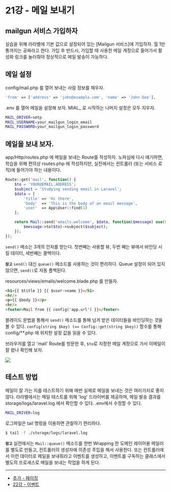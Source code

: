 # 21강 - 메일 보내기

## mailgun 서비스 가입하자

실습을 위해 라라벨에 기본 값으로 설정되어 있는 [Mailgun 서비스]에 가입하자. 월 1만통까지는 공짜라고 한다. 가입 후 반드시, 가입할 때 사용한 메일 계정으로 들어가서 활성화 링크를 눌러줘야 정상적으로 메일 발송이 가능하다. 

## 메일 설정

config/mail.php 를 열어 보내는 사람 정보를 채우자.

```php
'from' => ['address' => 'john@example.com', 'name' => 'John Doe'],
```

.env 를 열어 메일을 설정해 보자. MIAL_ 로 시작하는 나머지 설정은 모두 지우자.

```bash
MAIL_DRIVER=smtp
MAIL_USERNAME=your_mailgun_login_email
MAIL_PASSWORD=your_mailgun_login_password
```

## 메일을 보내 보자.

app/Http/routes.php 에 메일을 보내는 Route를 작성하자. 노파심에 다시 얘기하면, 학습을 위해 편의상 routes.php 에 작성하지만, 실전에서는 컨트롤러 (또는 서비스 로직)에 들어가야 하는 내용이다.

```php
Route::get('mail', function() {
    $to = 'YOUR@EMAIL.ADDRESS';
    $subject = 'Studying sending email in Laravel';
    $data = [
        'title' => 'Hi there',
        'body'  => 'This is the body of an email message',
        'user'  => App\User::find(1)
    ];

    return Mail::send('emails.welcome', $data, function($message) use($to, $subject) {
        $message->to($to)->subject($subject);
    });
});
```

`send()` 메소는 3개의 인자를 받는다. 첫번째는 사용할 뷰, 두번 째는 뷰에서 바인딩 시킬 데이터, 세번째는 콜백이다.

**`참고`** `send()` 대신 `queue()` 메소드를 사용하는 것이 편리하다. Queue 설정이 되어 있지 않으면, `send()`로 자동 폴백된다.

resources/views/emails/welcome.blade.php 를 만들자.

```html
<h1>{{ $title }} {{ $user->name }}</h1>
<hr/>
<p>{{ $body }}</p>
<hr/>
<footer>Mail from {{ config('app.url') }}</footer>
```

블레이드 문법을 통해서 `send()` 메소드를 통해 넘겨 받은 데이터들을 바인딩하는 것을 볼 수 있다. `config(string $key) (== Config::get(string $key))` 함수를 통해 config/**.php 에 위치한 설정 값을 읽을 수 있다.

브라우저를 열고 'mail' Route를 방문한 후, `$to`로 지정한 메일 계정으로 가서 이메일이 잘 왔나 확인해 보자.

![](https://raw.githubusercontent.com/appkr/l5essential/master/docs/21-mail-img-01.png)
 
## 테스트 방법

메일이 잘 가는 지를 테스트하기 위해 매번 실제로 메일을 보내는 것은 여러가지로 좋지 않다. 라라벨에서는 메일 테스트를 위해 'log' 드라이버를 제공하며, 메일 발송 결과를 storage/logs/laravel.log 에서 확인할 수 있다. .env에서 수정할 수 있다.

```bash
MAIL_DRIVER=log
```

로그파일은 tail 명령을 이용하면 관찰하기 편리하다.

```bash
$ tail -f ./storage/logs/laravel.log
```

**`참고`** 실전에서는 `Mail::queue()` 메소드를 한번 Wrapping 한 도메인 레이어용 메일러를 별도로 만들고, 컨트롤러의 생성자에 의존성 주입을 해서 사용한다. 또는 컨트롤러에서 이런 데이터로 메일을 보내줘라고 이벤트를 생성하고, 이벤트를 구독하는 클래스에서 별도의 프로세스로 메일을 보내는 작업을 하게 된다.

---

- [추가 - 페이징](https://github.com/appkr/l5essential/blob/master/docs/20-1-pagination.md)
- [22강 - 이벤트](https://github.com/appkr/l5essential/blob/master/docs/22-events.md)
